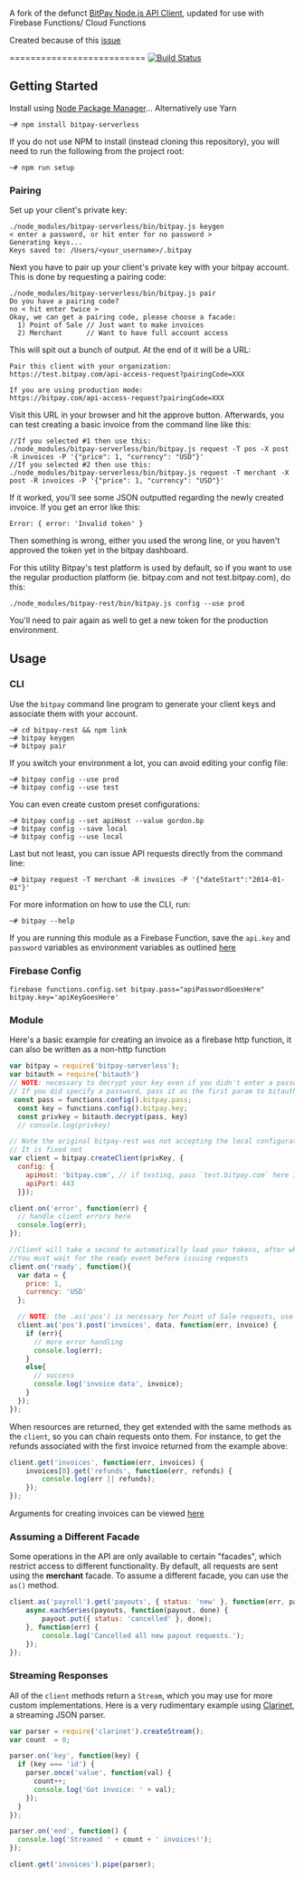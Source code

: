 A fork of the defunct [BitPay Node.js API Client](https://github.com/bitpay/node-bitpay-client/), updated for use with Firebase Functions/ Cloud Functions


Created because of this [issue](https://github.com/bitpay/node-bitpay-client/issues/87)

==========================
[![Build Status](https://travis-ci.org/evberrypi/bitpay-serverless.svg)](https://travis-ci.org/evberrypi/bitpay-serverless)


## Getting Started

Install using [Node Package Manager](https://www.npmjs.org/)... Alternatively use Yarn
```
~# npm install bitpay-serverless

```

If you do not use NPM to install (instead cloning this repository), you will
need to run the following from the project root:

```
~# npm run setup
```

### Pairing

Set up your client's private key:

```
./node_modules/bitpay-serverless/bin/bitpay.js keygen
< enter a password, or hit enter for no password >
Generating keys...
Keys saved to: /Users/<your_username>/.bitpay
```
Next you have to pair up your client's private key with your bitpay account. This is done by requesting a pairing code:

```
./node_modules/bitpay-serverless/bin/bitpay.js pair
Do you have a pairing code?
no < hit enter twice >
Okay, we can get a pairing code, please choose a facade:
  1) Point of Sale // Just want to make invoices
  2) Merchant      // Want to have full account access
```
This will spit out a bunch of output. At the end of it will be a URL:
```
Pair this client with your organization:
https://test.bitpay.com/api-access-request?pairingCode=XXX

If you are using production mode:
https://bitpay.com/api-access-request?pairingCode=XXX

```
Visit this URL in your browser and hit the approve button. Afterwards, you can test creating a basic invoice from the command line like this:

```
//If you selected #1 then use this:
./node_modules/bitpay-serverless/bin/bitpay.js request -T pos -X post -R invoices -P '{"price": 1, "currency": "USD"}'
//If you selected #2 then use this:
./node_modules/bitpay-serverless/bin/bitpay.js request -T merchant -X post -R invoices -P '{"price": 1, "currency": "USD"}'
```
If it worked, you'll see some JSON outputted regarding the newly created invoice. If you get an error like this:
```
Error: { error: 'Invalid token' }
```
Then something is wrong, either you used the wrong line, or you haven't approved the token yet in the bitpay dashboard.


For this utility Bitpay's test platform is used by default, so if you want to use the regular production platform (ie. bitpay.com and not test.bitpay.com), do this:
```
./node_modules/bitpay-rest/bin/bitpay.js config --use prod
```
You'll need to pair again as well to get a new token for the production environment.


## Usage

### CLI

Use the `bitpay` command line program to generate your client keys and
associate them with your account.

```
~# cd bitpay-rest && npm link
~# bitpay keygen
~# bitpay pair
```

If you switch your environment a lot, you can avoid editing your config file:

```
~# bitpay config --use prod
~# bitpay config --use test
```

You can even create custom preset configurations:

```
~# bitpay config --set apiHost --value gordon.bp
~# bitpay config --save local
~# bitpay config --use local
```

Last but not least, you can issue API requests directly from the command line:

```
~# bitpay request -T merchant -R invoices -P '{"dateStart":"2014-01-01"}'
```

For more information on how to use the CLI, run:

```
~# bitpay --help
```

If you are running this module as a Firebase Function, save the `api.key` and  `password` variables as environment variables as outlined [here](https://firebase.google.com/docs/functions/config-env)

### Firebase Config

```
firebase functions.config.set bitpay.pass="apiPasswordGoesHere" bitpay.key='apiKeyGoesHere'
```
### Module



Here's a basic example for creating an invoice as a firebase http function, it can also be written as a non-http function
```js
var bitpay = require('bitpay-serverless');
var bitauth = require('bitauth')
// NOTE: necessary to decrypt your key even if you didn't enter a password when you generated it.
// If you did specify a password, pass it as the first param to bitauth.decrypt()
 const pass = functions.config().bitpay.pass; 
  const key = functions.config().bitpay.key;  
  const privkey = bitauth.decrypt(pass, key)
  // console.log(privkey)

// Note the original bitpay-rest was not accepting the local configuration file so it would not work on Firebase. 
// It is fixed not
var client = bitpay.createClient(privKey, {
  config: {
    apiHost: 'bitpay.com', // if testing, pass `test.bitpay.com` here instead
    apiPort: 443
  }});

client.on('error', function(err) {
  // handle client errors here
  console.log(err);
});

//Client will take a second to automatically load your tokens, after which it will emit this ready event
//You must wait for the ready event before issuing requests
client.on('ready', function(){
  var data = {
    price: 1,
    currency: 'USD'
  };

  // NOTE: the .as('pos') is necessary for Point of Sale requests, use as('merchant') if you have a merchant token instead
  client.as('pos').post('invoices', data, function(err, invoice) {
    if (err){
      // more error handling
      console.log(err);
    }
    else{
      // success
      console.log('invoice data', invoice);
    }
  });
});

```

When resources are returned, they get extended with the same methods as the
`client`, so you can chain requests onto them. For instance, to get the refunds
associated with the first invoice returned from the example above:

```js
client.get('invoices', function(err, invoices) {
    invoices[0].get('refunds', function(err, refunds) {
        console.log(err || refunds);
    });
});
```

Arguments for creating invoices can be viewed [here](https://bitpay.com/api#resource-Invoices)

### Assuming a Different Facade

Some operations in the API are only available to certain "facades", which
restrict access to different functionality. By default, all requests are sent
using the **merchant** facade. To assume a different facade, you can use the
`as()` method.

```js
client.as('payroll').get('payouts', { status: 'new' }, function(err, payouts) {
    async.eachSeries(payouts, function(payout, done) {
        payout.put({ status: 'cancelled' }, done);
    }, function(err) {
        console.log('Cancelled all new payout requests.');
    });
});
```

### Streaming Responses

All of the `client` methods return a `Stream`, which you may use for more
custom implementations. Here is a very rudimentary example using
[Clarinet](https://github.com/dscape/clarinet), a streaming JSON parser.

```js
var parser = require('clarinet').createStream();
var count  = 0;

parser.on('key', function(key) {
  if (key === 'id') {
    parser.once('value', function(val) {
      count++;
      console.log('Got invoice: ' + val);
    });
  }
});

parser.on('end', function() {
  console.log('Streamed ' + count + ' invoices!');
});

client.get('invoices').pipe(parser);
```

